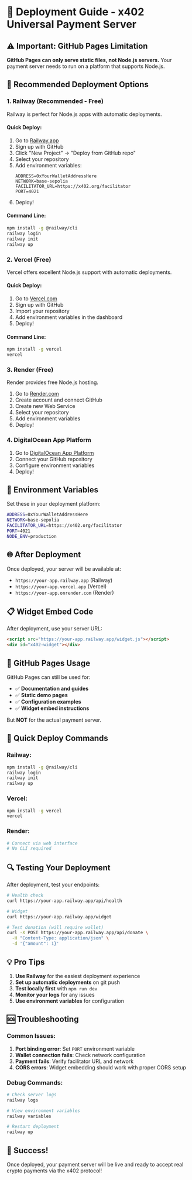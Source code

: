 # 🚀 Deployment Guide - x402 Universal Payment Server

## ⚠️ Important: GitHub Pages Limitation

**GitHub Pages can only serve static files, not Node.js servers.** Your payment server needs to run on a platform that supports Node.js.

## 🎯 Recommended Deployment Options

### 1. Railway (Recommended - Free)

Railway is perfect for Node.js apps with automatic deployments.

#### Quick Deploy:
1. Go to [Railway.app](https://railway.app)
2. Sign up with GitHub
3. Click "New Project" → "Deploy from GitHub repo"
4. Select your repository
5. Add environment variables:
   ```
   ADDRESS=0xYourWalletAddressHere
   NETWORK=base-sepolia
   FACILITATOR_URL=https://x402.org/facilitator
   PORT=4021
   ```
6. Deploy!

#### Command Line:
```bash
npm install -g @railway/cli
railway login
railway init
railway up
```

### 2. Vercel (Free)

Vercel offers excellent Node.js support with automatic deployments.

#### Quick Deploy:
1. Go to [Vercel.com](https://vercel.com)
2. Sign up with GitHub
3. Import your repository
4. Add environment variables in the dashboard
5. Deploy!

#### Command Line:
```bash
npm install -g vercel
vercel
```

### 3. Render (Free)

Render provides free Node.js hosting.

1. Go to [Render.com](https://render.com)
2. Create account and connect GitHub
3. Create new Web Service
4. Select your repository
5. Add environment variables
6. Deploy!

### 4. DigitalOcean App Platform

1. Go to [DigitalOcean App Platform](https://www.digitalocean.com/products/app-platform)
2. Connect your GitHub repository
3. Configure environment variables
4. Deploy!

## 🔧 Environment Variables

Set these in your deployment platform:

```bash
ADDRESS=0xYourWalletAddressHere
NETWORK=base-sepolia
FACILITATOR_URL=https://x402.org/facilitator
PORT=4021
NODE_ENV=production
```

## 🌐 After Deployment

Once deployed, your server will be available at:
- `https://your-app.railway.app` (Railway)
- `https://your-app.vercel.app` (Vercel)
- `https://your-app.onrender.com` (Render)

## 📋 Widget Embed Code

After deployment, use your server URL:

```html
<script src="https://your-app.railway.app/widget.js"></script>
<div id="x402-widget"></div>
```

## 🎯 GitHub Pages Usage

GitHub Pages can still be used for:
- ✅ **Documentation and guides**
- ✅ **Static demo pages**
- ✅ **Configuration examples**
- ✅ **Widget embed instructions**

But **NOT** for the actual payment server.

## 🚀 Quick Deploy Commands

### Railway:
```bash
npm install -g @railway/cli
railway login
railway init
railway up
```

### Vercel:
```bash
npm install -g vercel
vercel
```

### Render:
```bash
# Connect via web interface
# No CLI required
```

## 🔍 Testing Your Deployment

After deployment, test your endpoints:

```bash
# Health check
curl https://your-app.railway.app/api/health

# Widget
curl https://your-app.railway.app/widget

# Test donation (will require wallet)
curl -X POST https://your-app.railway.app/api/donate \
  -H "Content-Type: application/json" \
  -d '{"amount": 1}'
```

## 💡 Pro Tips

1. **Use Railway** for the easiest deployment experience
2. **Set up automatic deployments** on git push
3. **Test locally first** with `npm run dev`
4. **Monitor your logs** for any issues
5. **Use environment variables** for configuration

## 🆘 Troubleshooting

### Common Issues:

1. **Port binding error**: Set `PORT` environment variable
2. **Wallet connection fails**: Check network configuration
3. **Payment fails**: Verify facilitator URL and network
4. **CORS errors**: Widget embedding should work with proper CORS setup

### Debug Commands:

```bash
# Check server logs
railway logs

# View environment variables
railway variables

# Restart deployment
railway up
```

## 🎉 Success!

Once deployed, your payment server will be live and ready to accept real crypto payments via the x402 protocol! 